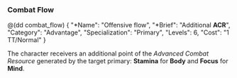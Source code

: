 ### Combat Flow

@(dd combat_flow)
{ 
  "*Name": "Offensive flow",
  "*Brief": "Additional **ACR**",
  "Category": "Advantage",
  "Specialization": "Primary",
  "Levels": 6, 
  "Cost": "1 TT/Normal"
}

The character receivers an additional point of the *Advanced Combat Resource*
generated by the target primary: **Stamina** for **Body** and **Focus** for **Mind**.
 